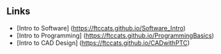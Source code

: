 ## Links
- [Intro to Software] (https://ftccats.github.io/Software_Intro)
- [Intro to Programming] (https://ftccats.github.io/ProgrammingBasics)
- [Intro to CAD Design] (https://ftccats.github.io/CADwithPTC)
